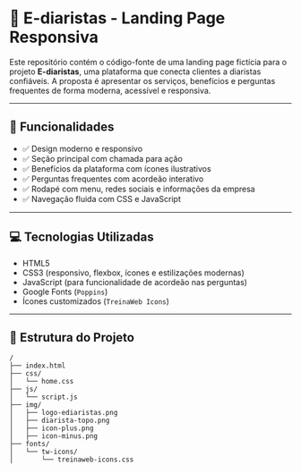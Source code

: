 # 🧹 E-diaristas - Landing Page Responsiva

Este repositório contém o código-fonte de uma landing page fictícia para o projeto **E-diaristas**, uma plataforma que conecta clientes a diaristas confiáveis. A proposta é apresentar os serviços, benefícios e perguntas frequentes de forma moderna, acessível e responsiva.

---

## 📌 Funcionalidades

- ✅ Design moderno e responsivo
- ✅ Seção principal com chamada para ação
- ✅ Benefícios da plataforma com ícones ilustrativos
- ✅ Perguntas frequentes com acordeão interativo
- ✅ Rodapé com menu, redes sociais e informações da empresa
- ✅ Navegação fluida com CSS e JavaScript

---

## 💻 Tecnologias Utilizadas

- HTML5
- CSS3 (responsivo, flexbox, ícones e estilizações modernas)
- JavaScript (para funcionalidade de acordeão nas perguntas)
- Google Fonts (`Poppins`)
- Ícones customizados (`TreinaWeb Icons`)

---

## 🧱 Estrutura do Projeto

```plaintext
/
├── index.html
├── css/
│   └── home.css
├── js/
│   └── script.js
├── img/
│   ├── logo-ediaristas.png
│   ├── diarista-topo.png
│   ├── icon-plus.png
│   ├── icon-minus.png
├── fonts/
│   └── tw-icons/
│       └── treinaweb-icons.css
